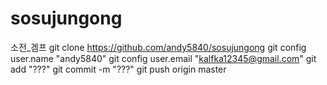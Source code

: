 # sosujungong
소전_겜프
git clone https://github.com/andy5840/sosujungong
git config user.name "andy5840"
git config user.email "kalfka12345@gmail.com"
git add "???"
git commit -m "???"
git push origin master
